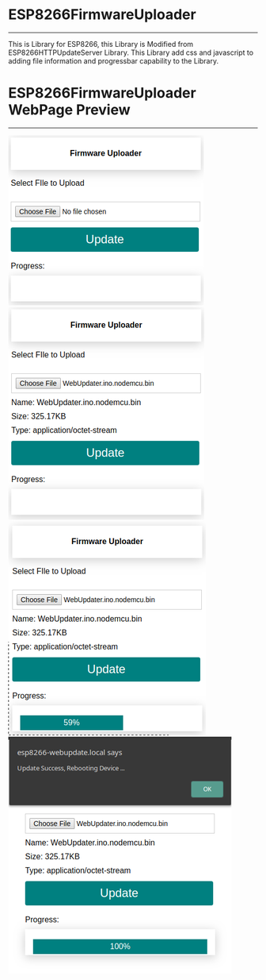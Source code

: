 # ESP8266FirmwareUploader
<hr/>
This is Library for ESP8266, this Library is Modified from ESP8266HTTPUpdateServer Library.
This Library add css and javascript to adding file information and progressbar capability to the Library.

# ESP8266FirmwareUploader WebPage Preview
<hr/>
<p>
<p >
  <img src="https://github.com/Kecubunk/ESP8266FirmwareUploader/blob/master/extra/1.png"/>
  <img src="https://github.com/Kecubunk/ESP8266FirmwareUploader/blob/master/extra/2.png"/>
  <img src="https://github.com/Kecubunk/ESP8266FirmwareUploader/blob/master/extra/3.png"/>
  <img src="https://github.com/Kecubunk/ESP8266FirmwareUploader/blob/master/extra/4.png"/>
</p>

